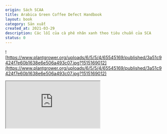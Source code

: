 ```yaml
---
origin: Sách SCAA
title: Arabica Green Coffee Defect Handbook
layout: book
category: Sản xuất
created_at: 2021-03-29
description: Các lỗi của cà phê nhân xanh theo tiêu chuẩn của SCA
status: 0
---
```

![https://www.plantgrower.org/uploads/6/5/5/4/65545169/published/3a51c9424f7e60b1638e6e506a493c07.jpg?1515169012](https://www.plantgrower.org/uploads/6/5/5/4/65545169/published/3a51c9424f7e60b1638e6e506a493c07.jpg?1515169012)

<iframe title="Inline Frame Example"  src="https://s3.us-west-2.amazonaws.com/secure.notion-static.com/c36282aa-f6f3-4e67-89e2-fc85aae0fd44/SCAA_-_ARABICA_GREEN_COFFEE_defect_handbook.pdf?X-Amz-Algorithm=AWS4-HMAC-SHA256&X-Amz-Credential=AKIAT73L2G45O3KS52Y5%2F20210329%2Fus-west-2%2Fs3%2Faws4_request&X-Amz-Date=20210329T091205Z&X-Amz-Expires=86400&X-Amz-Signature=0b881729e3db96c9b36feca60116ca432774a779f52c237ecf082107ac2a3d6a&X-Amz-SignedHeaders=host&response-content-disposition=filename%20%3D%22SCAA%2520-%2520ARABICA%2520GREEN%2520COFFEE%2520defect%2520handbook.pdf%22"></iframe>